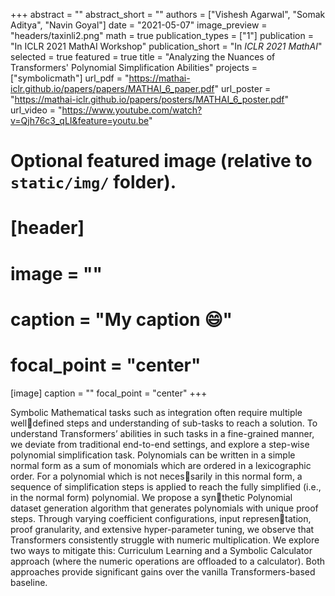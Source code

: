 +++
abstract = ""
abstract_short = ""
authors = ["Vishesh Agarwal", "Somak Aditya", "Navin Goyal"]
date = "2021-05-07"
image_preview = "headers/taxinli2.png"
math = true
publication_types = ["1"]
publication = "In ICLR 2021 MathAI Workshop"
publication_short = "In *ICLR 2021 MathAI*"
selected = true
featured = true
title = "Analyzing the Nuances of Transformers' Polynomial Simplification Abilities"
projects = ["symbolicmath"]
url_pdf = "https://mathai-iclr.github.io/papers/papers/MATHAI_6_paper.pdf"
url_poster = "https://mathai-iclr.github.io/papers/posters/MATHAI_6_poster.pdf"
url_video = "https://www.youtube.com/watch?v=Qjh76c3_qLI&feature=youtu.be"


# Optional featured image (relative to `static/img/` folder).
# [header]
# image = ""
# caption = "My caption :smile:"
# focal_point = "center"

[image]
caption = ""
focal_point = "center"
+++

Symbolic Mathematical tasks such as integration often require multiple welldefined steps and understanding of sub-tasks to reach a solution. To understand Transformers’ abilities in such tasks in a fine-grained manner, we deviate from traditional end-to-end settings, and explore a step-wise polynomial simplification task. Polynomials can be written in a simple normal form as a sum of monomials which are ordered in a lexicographic order. For a polynomial which is not necessarily in this normal form, a sequence of simplification steps is applied to reach the fully simplified (i.e., in the normal form) polynomial. We propose a synthetic Polynomial dataset generation algorithm that generates polynomials with unique proof steps. Through varying coefficient configurations, input representation, proof granularity, and extensive hyper-parameter tuning, we observe that Transformers consistently struggle with numeric multiplication. We explore two ways to mitigate this: Curriculum Learning and a Symbolic Calculator approach (where the numeric operations are offloaded to a calculator). Both approaches provide significant gains over the vanilla Transformers-based baseline.
